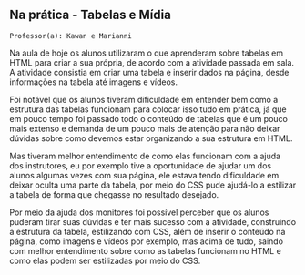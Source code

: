 ## Na prática - Tabelas e Mídia

`Professor(a): Kawan e Marianni`

Na aula de hoje os alunos utilizaram o que aprenderam sobre tabelas em HTML para criar a sua própria, de acordo com a atividade passada em sala.
A atividade consistia em criar uma tabela e inserir dados na página, desde informações na tabela até imagens e vídeos.

Foi notável que os alunos tiveram dificuldade em entender bem como a estrutura das tabelas funcionam para colocar isso tudo em prática, já que em pouco tempo foi passado todo o conteúdo de tabelas que é um pouco mais extenso e demanda de um pouco mais de atenção para não deixar dúvidas sobre como devemos estar organizando a sua estrutura em HTML.

Mas tiveram melhor entendimento de como elas funcionam com a ajuda dos instrutores, eu por exemplo tive a oportunidade de ajudar um dos alunos algumas vezes com sua página, ele estava tendo dificuldade em deixar oculta uma parte da tabela, por meio do CSS pude ajudá-lo a estilizar a tabela de forma que chegasse no resultado desejado.

Por meio da ajuda dos monitores foi possível perceber que os alunos puderam tirar suas dúvidas e ter mais sucesso com a atividade, construindo a estrutura da tabela, estilizando com CSS, além de inserir o conteúdo na página, como imagens e vídeos por exemplo, mas acima de tudo, saindo com melhor entendimento sobre como as tabelas funcionam no HTML e como elas podem ser estilizadas por meio do CSS.
